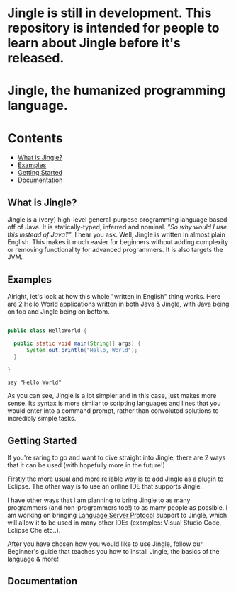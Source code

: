 # Jingle is still in development. This repository is intended for people to learn about Jingle before it's released.
# Jingle, the humanized programming language. 

# Contents
- [What is Jingle?](https://github.com/jingle-lang/jingle/blob/master/README.md#what-is-jingle)
- [Examples](https://github.com/jingle-lang/jingle/blob/master/README.md#examples)
- [Getting Started](https://github.com/jingle-lang/jingle/blob/master/README.md#getting-started)
- [Documentation](https://github.com/jingle-lang/jingle/blob/master/README.md#documentation)

## What is Jingle?
Jingle is a (very) high-level general-purpose programming language based off of Java. It is statically-typed, inferred and nominal. *"So why would I use this instead of Java?"*, I hear you ask. Well, Jingle is written in almost plain English. This makes it much easier for beginners without adding complexity or removing functionality for advanced programmers. It is also targets the JVM.
## Examples
Alright, let's look at how this whole "written in English" thing works. Here are 2 Hello World applications written in both Java & Jingle, with Java being on top and Jingle being on bottom.

```java

public class HelloWorld {

  public static void main(String[] args) {
      System.out.println("Hello, World");
  }
  
}
```
`say "Hello World"`

As you can see, Jingle is a lot simpler and in this case, just makes more sense. Its syntax is more similar to scripting languages and lines that you would enter into a command prompt, rather than convoluted solutions to incredibly simple tasks.

## Getting Started
If you're raring to go and want to dive straight into Jingle, there are 2 ways that it can be used (with hopefully more in the future!)

Firstly the more usual and more reliable way is to add Jingle as a plugin to Eclipse.
The other way is to use an online IDE that supports Jingle.

I have other ways that I am planning to bring Jingle to as many programmers (and non-programmers too!) to as many people as possible. I am working on bringing [Language Server Protocol](https://github.com/Microsoft/language-server-protocol) support to Jingle, which will allow it to be used in many other IDEs (examples: Visual Studio Code, Eclipse Che etc..).

After you have chosen how you would like to use Jingle, follow our Beginner's guide that teaches you how to install Jingle, the basics of the language & more!

## Documentation
